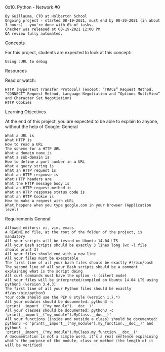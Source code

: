 
0x10. Python - Network #0

    By Guillaume, CTO at Holberton School
    Ongoing project - started 08-19-2021, must end by 08-20-2021 (in about 3 hours) - you're done with 0% of tasks.
    Checker was released at 08-19-2021 12:00 PM
    QA review fully automated.

Concepts

For this project, students are expected to look at this concept:

    Using cURL to debug

Resources

Read or watch:

    HTTP (HyperText Transfer Protocol) (except: “TRACE” Request Method, “CONNECT” Request Method, Language Negotiation and “Options MultiView” and Character Set Negotiation)
    HTTP Cookies

Learning Objectives

At the end of this project, you are expected to be able to explain to anyone, without the help of Google:
General

    What a URL is
    What HTTP is
    How to read a URL
    The scheme for a HTTP URL
    What a domain name is
    What a sub-domain is
    How to define a port number in a URL
    What a query string is
    What an HTTP request is
    What an HTTP response is
    What HTTP headers are
    What the HTTP message body is
    What an HTTP request method is
    What an HTTP response status code is
    What an HTTP Cookie is
    How to make a request with cURL
    What happens when you type google.com in your browser (Application level)

Requirements
General

    Allowed editors: vi, vim, emacs
    A README.md file, at the root of the folder of the project, is mandatory
    All your scripts will be tested on Ubuntu 14.04 LTS
    All your Bash scripts should be exactly 3 lines long (wc -l file should print 3)
    All your files should end with a new line
    All your files must be executable
    The first line of all your bash files should be exactly #!/bin/bash
    The second line of all your Bash scripts should be a comment explaining what is the script doing
    All curl commands must have the option -s (silent mode)
    All your files will be interpreted/compiled on Ubuntu 14.04 LTS using python3 (version 3.4.3)
    The first line of all your Python files should be exactly #!/usr/bin/python3
    Your code should use the PEP 8 style (version 1.7.*)
    All your modules should be documented: python3 -c 'print(__import__("my_module").__doc__)'
    All your classes should be documented: python3 -c 'print(__import__("my_module").MyClass.__doc__)'
    All your functions (inside and outside a class) should be documented: python3 -c 'print(__import__("my_module").my_function.__doc__)' and python3 -c 'print(__import__("my_module").MyClass.my_function.__doc__)'
    A documentation is not a simple word, it’s a real sentence explaining what’s the purpose of the module, class or method (the length of it will be verified)


